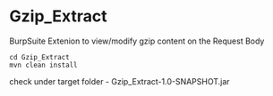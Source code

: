 # Gzip_Extract

BurpSuite Extenion to view/modify gzip content on the Request Body

```
cd Gzip_Extract
mvn clean install
```
check under target folder - Gzip_Extract-1.0-SNAPSHOT.jar
